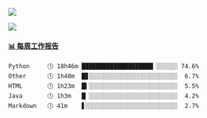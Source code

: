 [![](https://count.getloli.com/get/@Quan666.github.readme)](https://count.getloli.com/)


[![](https://chat.getloli.com/room/@Quan666.github/svg?width=600&height=100&limit=20&theme=light&title=Quan666@github:%20~&fontSize=13)](https://chat.getloli.com/room/@Quan666.github?title=Quan666的留言板)


 <!-- waka-box start -->
#### <a href="https://gist.github.com/204ad9111ce51ffe775886f66538b500" target="_blank">📊 每周工作报告</a>
```text
Python     🕓 18h46m ████████████████████▏░░░░░░ 74.6%
Other      🕓 1h40m  █▊░░░░░░░░░░░░░░░░░░░░░░░░░  6.7%
HTML       🕓 1h23m  █▍░░░░░░░░░░░░░░░░░░░░░░░░░  5.5%
Java       🕓 1h3m   █▏░░░░░░░░░░░░░░░░░░░░░░░░░  4.2%
Markdown   🕓 41m    ▋░░░░░░░░░░░░░░░░░░░░░░░░░░  2.7%
```
<!-- Powered by https://github.com/journey-ad/waka-box-go . -->
<!-- waka-box end -->













<!--
**Quan666/Quan666** is a ✨ _special_ ✨ repository because its `README.md` (this file) appears on your GitHub profile.

Here are some ideas to get you started:

- 🔭 I’m currently working on ...
- 🌱 I’m currently learning ...
- 👯 I’m looking to collaborate on ...
- 🤔 I’m looking for help with ...
- 💬 Ask me about ...
- 📫 How to reach me: ...
- 😄 Pronouns: ...
- ⚡ Fun fact: ...
-->
